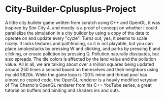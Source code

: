 # City-Builder-Cplusplus-Project
A little city builder game written from scratch using C++ and OpenGL, it was inspired by Sim City 4, and mostly is a proof of concept on whether I could parallelize the simulation in a city builder by using a copy of the data to operate on and update every "cycle". Turns out, yes, it seems to scale nicely. It lacks textures and pathfinding, so it is not playable, but you can place smokestacks by pressing W and clicking, and parks by pressing E and clicking, or create pollution by pressing Q. Pollution naturally dissipates, but also spreads. The tile colors is affected by the land value and the pollution value. All in all, we are talking about over a million squares being updated around 250 times a second based on themselves and their neighbors using my old 5820k. While the game loop is 100% mine and thread pool has almost no copied code, the OpenGL renderer is a heavly modified verysion of The Cherno's OpenGL renderer from his C++ YouTube series, a great tutorial on buffers and binding and shaders ins and outs.

